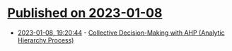 # [Published on 2023-01-08](index.md)

* [2023-01-08, 19:20:44](https://news.ycombinator.com/item?id=34302148) - [Collective Decision-Making with AHP (Analytic Hierarchy Process)](https://open.nytimes.com/collective-decision-making-with-ahp-3ef819e5bc2a)
